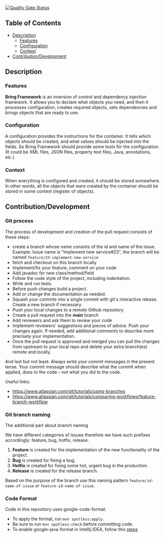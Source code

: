 [![Quality Gate Status](https://sonarcloud.io/api/project_badges/measure?project=Blyznytsia_bring&metric=alert_status)](https://sonarcloud.io/summary/new_code?id=Blyznytsia_bring)

## Table of Contents

- [Description](#description)
    - [Features](#features)
    - [Configuration](#configuration)
    - [Context](#context)
- [Contribution/Development](#contributiondevelopment)

## Description

### Features

**Bring Framework** is an inversion of control and dependency injection framework. It allows you to declare what objects
you need, and then it processes configuration, creates required objects, sets dependencies and brings objects that are
ready to use.

### Configuration

A configuration provides the instructions for the container. It tells which objects should be created, and what values
should be injected into the fields. So Bring Framework should provide some tools for the configuration. (It could be XML
files, JSON files, property text files, Java, annotations, etc.)

### Context

When everything is configured and created, it should be stored somewhere. In other words, all the objects that were
created by the container should be stored in some context (register of objects). 


## Contribution/Development

### Git process

The process of development and creation of the pull request consists of these steps:

- create a branch whose name consists of the id and name of the issue. Example: Issue name is "Implement new service#23",
  the branch will be named `feature/23-implement-new-service`
- fetch and checkout on this branch locally
- Implement/fix your feature, comment on your code
- Add javadoc for new class/method/field
- Follow the code style of the project, including indentation.
- Write and run tests.
- Before push changes build a project.
- Add or change the documentation as needed.
- Squash your commits into a single commit with git's interactive rebase. Create a new branch if necessary.
- Push your local changes to a remote Github repository
- Create a pull request into the **main** branch
- Add reviewers and ask them to review your code
- Implement reviewers' suggestions and pieces of advice. Push your changes again. If needed, add additional comments
  to describe more precisely your implementation.
- Once the pull request is approved and merged you can pull the changes from upstream to your local repo and delete your extra branch(es) remote and locally.

And last but not least: Always write your commit messages in the present tense. Your commit message should describe what the commit when applied, does to the code – not what you did to the code.

Useful links:
- https://www.atlassian.com/git/tutorials/using-branches
- https://www.atlassian.com/git/tutorials/comparing-workflows/feature-branch-workflow

### Git branch naming

The additional part about branch naming

We have different categories of issues therefore we have such prefixes accordingly: feature, bug, hotfix, release.

1. **Feature** is created for the implementation of the new functionality of the project.
2. **Bug** is created for fixing a bug.
3. **Hotfix** is created for fixing some hot, urgent bug in the production.
4. **Release** is created for the release branch.

Based on the purpose of the branch use this naming pattern `feature/id-name-of-issue` or `feature-id-name-of-issue`.

### Code Format

Code in this repository uses google-code-format.
- To apply the format, run `mvn spotless:apply`.
- Be sure to run `mvn spotless:check` before committing code.
- To enable google-java-format in Intellij IDEA, follow this [steps](https://gerrit.cloudera.org/Documentation/dev-intellij.html#_code_style)
